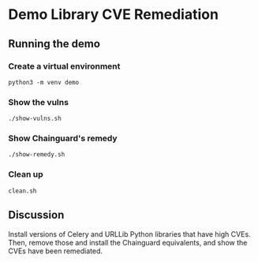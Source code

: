 # Demo Library CVE Remediation

## Running the demo

### Create a virtual environment
`python3 -m venv demo`

### Show the vulns
`./show-vulns.sh`

### Show Chainguard's remedy
`./show-remedy.sh`

### Clean up

`clean.sh`

## Discussion

Install versions of Celery and URLLib Python libraries that have high CVEs. Then, remove those and install the Chainguard equivalents, and show the CVEs have been remediated.

